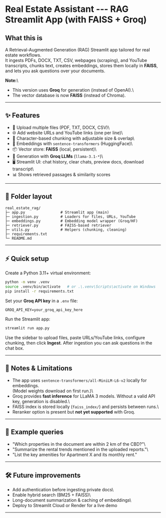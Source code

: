 # Real Estate Assistant --- RAG Streamlit App (with FAISS + Groq)

## What this is

A Retrieval-Augmented Generation (RAG) Streamlit app tailored for real
estate workflows.\
It ingests PDFs, DOCX, TXT, CSV, webpages (scraping), and YouTube
transcripts, chunks text, creates embeddings, stores them locally in
**FAISS**, and lets you ask questions over your documents.

**Note:**\
- This version uses **Groq** for generation (instead of OpenAI).\
- The vector database is now **FAISS** (instead of Chroma).

------------------------------------------------------------------------

## ✨ Features

-   📂 Upload multiple files (PDF, TXT, DOCX, CSV)\
-   🌐 Add website URLs and YouTube links (one per line)\
-   🧩 Character-based chunking with adjustable size & overlap\
-   🔎 Embeddings with `sentence-transformers` (HuggingFace)\
-   📦 Vector store: **FAISS** (local, persistent)\
-   🤖 Generation with **Groq LLMs** (`llama-3.1-*`)\
-   🖥️ Streamlit UI: chat history, clear chats, preview docs, download
    transcript\
-   📊 Shows retrieved passages & similarity scores

------------------------------------------------------------------------

## 📂 Folder layout

    real_estate_rag/
    ├─ app.py                # Streamlit app (main)
    ├─ ingestion.py          # Loaders for files, URLs, YouTube
    ├─ embeddings.py         # Embedding model wrapper (Groq/HF)
    ├─ retriever.py          # FAISS-based retriever
    ├─ utils.py              # Helpers (chunking, cleaning)
    ├─ requirements.txt
    └─ README.md

------------------------------------------------------------------------

## ⚡ Quick setup

Create a Python 3.11+ virtual environment:

``` bash
python -m venv .venv
source .venv/bin/activate   # or .\.venv\Scripts\activate on Windows
pip install -r requirements.txt
```

Set your **Groq API key** in a `.env` file:

    GROQ_API_KEY=your_groq_api_key_here

Run the Streamlit app:

``` bash
streamlit run app.py
```

Use the sidebar to upload files, paste URLs/YouTube links, configure
chunking, then click **Ingest**. After ingestion you can ask questions
in the chat box.

------------------------------------------------------------------------

## 🚀 Notes & Limitations

-   The app uses `sentence-transformers/all-MiniLM-L6-v2` locally for
    embeddings.\
    (Model weights download on first run.)\
-   Groq provides **fast inference** for LLaMA 3 models. Without a valid
    API key, generation is disabled.\
-   FAISS index is stored locally (`faiss_index/`) and persists between
    runs.\
-   Reranker option is present but **not yet supported** with Groq.

------------------------------------------------------------------------

## 🔎 Example queries

-   "Which properties in the document are within 2 km of the CBD?"\
-   "Summarize the rental trends mentioned in the uploaded reports."\
-   "List the key amenities for Apartment X and its monthly rent."

------------------------------------------------------------------------

## 🛠️ Future improvements

-   Add authentication before ingesting private docs\
-   Enable hybrid search (BM25 + FAISS)\
-   Long-document summarization & caching of embeddings\
-   Deploy to Streamlit Cloud or Render for a live demo

------------------------------------------------------------------------
